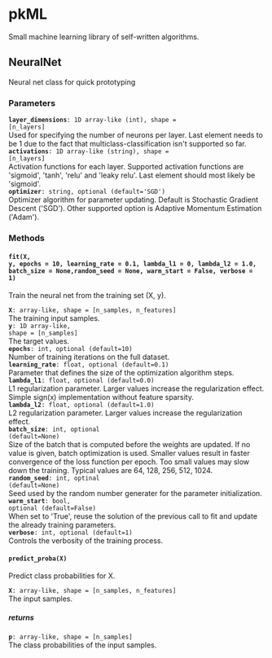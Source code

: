 # pkML
Small machine learning library of self-written algorithms.

## NeuralNet

Neural net class for quick prototyping

### Parameters


<code><b>layer_dimensions</b>: 1D array-like (int), shape = [n_layers]</code><br>
        Used for specifying the number of neurons per layer. Last element 
        needs to be 1 due to the fact that multiclass-classification isn't 
        supported so far.<br></t>
<code><b>activations</b>: 1D array-like (string), shape = [n_layers]</code> <br>
        Activation functions for each layer. Supported activation functions
        are 'sigmoid', 'tanh', 'relu' and 'leaky relu'. Last element should most likely be
        'sigmoid'.<br>
<code><b>optimizer</b>: string, optional (default='SGD')</code> <br>
        Optimizer algorithm for parameter updating. Default is Stochastic 
        Gradient Descent ('SGD'). Other supported option is Adaptive 
        Momentum Estimation ('Adam').<br>

### Methods

#### <code>fit(X, y, epochs = 10, learning_rate = 0.1, lambda_l1 = 0, lambda_l2 = 1.0, batch_size = None,random_seed = None, warm_start = False, verbose = 1)</code>

Train the neural net from the training set (X, y).<br>

<code><b>X</b>: array-like, shape = [n_samples, n_features]</code> <br>
            The training input samples. <br>
<code><b>y</b>: 1D array-like, shape = [n_samples]</code> <br>
            The target values.<br>
<code><b>epochs</b>: int, optional (default=10)</code> <br>
            Number of training iterations on the full dataset. <br>
<code><b>learning_rate</b>: float, optional (default=0.1)</code> <br>
            Parameter that defines the size of the optimization algorithm steps.<br>
<code><b>lambda_l1</b>: float, optional (default=0.0)</code> <br>
            L1 regularization parameter. Larger values increase the 
            regularization effect. Simple sign(x) implementation without 
            feature sparsity.<br>
<code><b>lambda_l2</b>: float, optional (default=1.0)</code> <br>
            L2 regularization parameter. Larger values increase the 
            regularization effect. <br>
<code><b>batch_size</b>: int, optional (default=None)</code> <br>
            Size of the batch that is computed before the weights are updated.
            If no value is given, batch optimization is used. Smaller values
            result in faster convergence of the loss function per epoch. Too 
            small values may slow down the training. Typical values are 64,
            128, 256, 512, 1024.<br>
<code><b>random_seed</b>: int, optinal (default=None)</code> <br>
            Seed used by the random number generater for the parameter 
            initialization. <br>
<code><b>warm_start</b>: bool, optional (default=False)</code> <br>
            When set to 'True', reuse the solution of the previous call to fit
            and update the already training parameters.<br>
<code><b>verbose</b>: int, optional (default=1)</code> <br>
            Controls the verbosity of the training process. <br>

#### <code>predict_proba(X)</code>

Predict class probabilities for X.<br>

<code><b>X</b>: array-like, shape = [n_samples, n_features]</code> <br>
            The input samples. <br>
            
##### returns
<code><b>p</b>: array-like, shape = [n_samples]</code> <br>
            The class probabilities of the input samples. <br>
